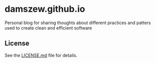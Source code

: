 # damszew.github.io

Personal blog for sharing thoughts about different practices and patters used to create clean and efficient software

## License

See the [LICENSE.md](LICENSE.md) file for details.
